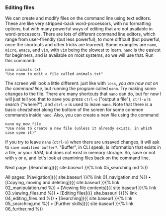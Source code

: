 ### Editing files

We can create and modify files on the command line using text editors. These are like very stripped-back word-processors, with no formatting options, but with many powerful ways of editing that are not available in word-processors. There are lots of different command line editors, which range from user-friendly (but less powerful), to more difficult (but powerful, once the shortcuts and other tricks are learned). Some examples are `nano`, `micro`, `emacs`, and `vim`, with `vim` being the slowest to learn. `nano` is the easiest for beginners, and is available on most systems, so we will use that. Run this command:

```
nano animals.txt
"Use nano to edit a file called animals.txt"
```

The screen will look a little different: just like with `less`, *you are now not on the command line*, but running the program called `nano`. Try making some changes to the file. There are many shortcuts that `nano` can do, but for now I will just tell you that to save you press `ctrl-o` ("output a file"), `ctrl-w` is search ("where?"), and `ctrl-x` is used to leave `nano`. Note that there is a basic cheatsheet along the bottom of the screen for some common commands inside `nano`. Also, you can create a new file using the command

```
nano my_new_file
"Use nano to create a new file (unless it already exists, in which case open it)"
```

If you try to leave `nano` (`ctrl-x`) when there are unsaved changes, it will ask to `save modified buffer?`. "Buffer", in CLI speak, is information that exists in a file, or your RAM, but does not exist in memory storage. So, save or not with `y` or `n`, and let's look at examining files back on the command line.

Next page: [Searching]({{ site.baseurl }}{% link 05_searching.md %})

All pages: [Navigation]({{ site.baseurl }}{% link 01_navigation.md %}) • [Copying, moving and deleting]({{ site.baseurl }}{% link 02_manipulation.md %}) • [Viewing file contents]({{ site.baseurl }}{% link 03_viewing_files.md %}) • [Editing files]({{ site.baseurl }}{% link 04_editing_files.md %}) • [Searching]({{ site.baseurl }}{% link 05_searching.md %}) • [Further skills]({{ site.baseurl }}{% link 06_further.md %})
